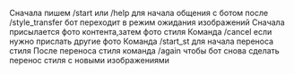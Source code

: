  Сначала пишем /start или /help для начала общения с ботом
 после /style_transfer бот переходит в режим ожидания изображений 
 Сначала присылается фото контента,затем фото стиля 
 Команда /cancel если нужно прислать другие фото
 Команда /start_st для начала переноса стиля 
 После переноса стиля команда /again чтобы бот снова сделать перенос стиля с новыми изображениями 

